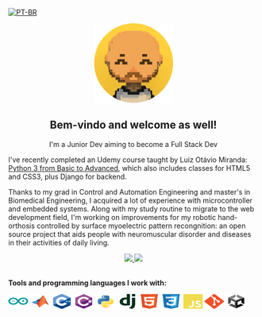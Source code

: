 <a href="https://github.com/hv-pm/hv-pm/blob/main/README.pt-br.md"><img title="PT-BR" src="https://raw.githubusercontent.com/stevenrskelton/flag-icon/master/png/16/country-4x3/br.png"></img></a><br>
<p align="center"><img height="160em" width="159em" src="https://github.com/hv-pm/hv-pm/blob/main/img/avatar.png"></img>
<h2 align="center">Bem-vindo and welcome as well!</h2>
<p align="center">I'm a Junior Dev aiming to become a Full Stack Dev</p>
<p>I've recently completed an Udemy course taught by Luiz Otávio Miranda: <a href="https://www.udemy.com/course/python-3-do-zero-ao-avancado">Python 3 from Basic to Advanced</a>, which also includes classes for HTML5 and CSS3, plus Django for backend.</p>

<p>Thanks to my grad in Control and Automation Engineering and master's in Biomedical Engineering, I acquired a lot of experience with microcontroller and embedded systems. Along with my study routine to migrate to the web development field, I'm working on improvements for my robotic hand-orthosis controlled by surface myoelectric pattern recongnition: an open source project that aids people with neuromuscular disorder and diseases in their activities of daily living.</p>

<div align="center">
  <a href="https://github.com/hv-pm">
    <img height="180em" src="https://github-readme-stats-sigma-five.vercel.app/api?username=hv-pm&show_icons=true&icon_color=a31595&title_color=a31595&count_private=true&border_color=30,ffc02b,fff375&bg_color=30,ffc02b,fff375">
    </img>
    <img height="180em" src="https://github-readme-stats-sigma-five.vercel.app/api/top-langs/?username=hv-pm&layout=compact&title_color=a31595&bg_color=30,fff375,ffc02b&border_color=30,fff375,ffc02b"> 
  </a>
  
</div>
<div style="display: inline_block"><br>
  <p><b>Tools and programming languages I work with:</b></p>
  <img align="center" height="30" width="40" title="Arduino" src="https://raw.githubusercontent.com/devicons/devicon/master/icons/arduino/arduino-original.svg">
  <img align="center" height="30" width="40" title="MATLAB" src="https://raw.githubusercontent.com/devicons/devicon/master/icons/matlab/matlab-original.svg">
  <img align="center" height="30" width="40" title="C++" src="https://raw.githubusercontent.com/devicons/devicon/master/icons/cplusplus/cplusplus-original.svg">
  <img align="center" height="30" width="40" title="C#" src="https://raw.githubusercontent.com/devicons/devicon/master/icons/csharp/csharp-original.svg">
  <img align="center" height="30" width="40" title="Python" src="https://raw.githubusercontent.com/devicons/devicon/master/icons/python/python-original.svg">
  <img align="center" height="30" width="40" title="Django" src="https://raw.githubusercontent.com/devicons/devicon/master/icons/django/django-plain.svg">
  <img align="center" height="30" width="40" title="HTML5" src="https://raw.githubusercontent.com/devicons/devicon/master/icons/html5/html5-original.svg">
  <img align="center" height="30" width="40" title="CSS3" src="https://raw.githubusercontent.com/devicons/devicon/master/icons/css3/css3-original.svg">
  <img align="center" height="30" width="40" title="JavaScript" src="https://raw.githubusercontent.com/devicons/devicon/master/icons/javascript/javascript-plain.svg">
  <img align="center" height="30" width="40" title="Git" src="https://raw.githubusercontent.com/devicons/devicon/master/icons/git/git-original.svg">
  <img align="center" height="30" width="40" title="Unity" src="https://raw.githubusercontent.com/devicons/devicon/master/icons/unity/unity-original.svg">
</div>
